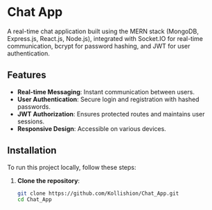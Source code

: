 # Chat App

A real-time chat application built using the MERN stack (MongoDB, Express.js, React.js, Node.js), integrated with Socket.IO for real-time communication, bcrypt for password hashing, and JWT for user authentication.

## Features

- **Real-time Messaging**: Instant communication between users.
- **User Authentication**: Secure login and registration with hashed passwords.
- **JWT Authorization**: Ensures protected routes and maintains user sessions.
- **Responsive Design**: Accessible on various devices.

## Installation

To run this project locally, follow these steps:

1. **Clone the repository**:

   ```bash
   git clone https://github.com/Kollishion/Chat_App.git
   cd Chat_App
   ```

